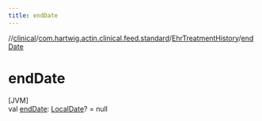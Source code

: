 ```yaml
---
title: endDate
---
```

//[clinical](../../../index.html)/[com.hartwig.actin.clinical.feed.standard](../index.html)/[EhrTreatmentHistory](index.html)/[endDate](end-date.html)



# endDate



[JVM]\
val [endDate](end-date.html): [LocalDate](https://docs.oracle.com/javase/8/docs/api/java/time/LocalDate.html)? = null




